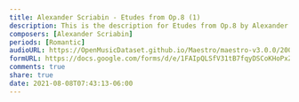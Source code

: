 ```yaml
---
title: Alexander Scriabin - Etudes from Op.8 (1)
description: This is the description for Etudes from Op.8 by Alexander Scriabin
composers: [Alexander Scriabin]
periods: [Romantic]
audioURL: https://OpenMusicDataset.github.io/Maestro/maestro-v3.0.0/2006/MIDI-Unprocessed_19_R1_2006_01-07_ORIG_MID--AUDIO_19_R1_2006_04_Track04_wav.midi
formURL: https://docs.google.com/forms/d/e/1FAIpQLSfV31tB7fqyDSCoKHoPxZhoOLzo_AcvJT8zpaXsn_L5Kkc3kg/viewform
comments: true
share: true
date: 2021-08-08T07:43:13-06:00
---
```

